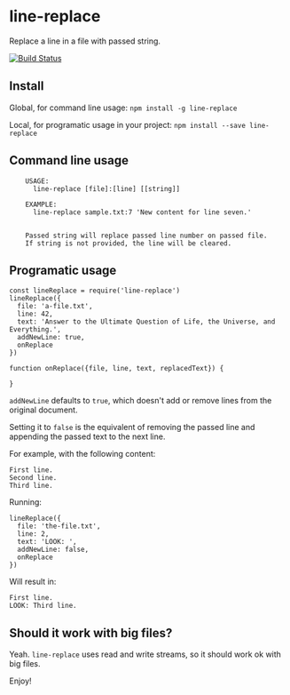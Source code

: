 # line-replace
Replace a line in a file with passed string.

[![Build Status](https://travis-ci.org/codealchemist/line-replace.svg?branch=master)](https://travis-ci.org/codealchemist/line-replace)

## Install

Global, for command line usage:
`npm install -g line-replace`

Local, for programatic usage in your project:
`npm install --save line-replace`

## Command line usage

```
    USAGE:
      line-replace [file]:[line] [[string]]

    EXAMPLE:
      line-replace sample.txt:7 'New content for line seven.'


    Passed string will replace passed line number on passed file.
    If string is not provided, the line will be cleared.
```

## Programatic usage

```
const lineReplace = require('line-replace')
lineReplace({
  file: 'a-file.txt',
  line: 42,
  text: 'Answer to the Ultimate Question of Life, the Universe, and Everything.',
  addNewLine: true,
  onReplace
})

function onReplace({file, line, text, replacedText}) {

}

```

`addNewLine` defaults to `true`, which doesn't add or remove
lines from the original document.

Setting it to `false` is the equivalent of removing the passed line and appending
the passed text to the next line.

For example, with the following content:
```
First line.
Second line.
Third line.
```

Running:
```
lineReplace({
  file: 'the-file.txt',
  line: 2,
  text: 'LOOK: ',
  addNewLine: false,
  onReplace
})
```

Will result in:
```
First line.
LOOK: Third line.
```

## Should it work with big files?

Yeah. `line-replace` uses read and write streams, so it should work ok with big files.

Enjoy!

